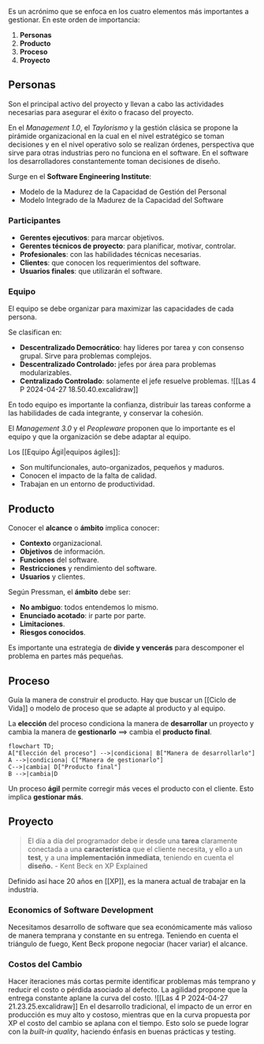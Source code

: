 Es un acrónimo que se enfoca en los cuatro elementos más importantes a gestionar.
En este orden de importancia:

1. **Personas**
2. **Producto**
3. **Proceso**
4. **Proyecto**

## Personas

Son el principal activo del proyecto y llevan a cabo las actividades necesarias para asegurar el éxito o fracaso del proyecto.

En el _Management 1.0_, el _Taylorismo_ y la gestión clásica se propone la pirámide organizacional en la cual en el nivel estratégico se toman decisiones y en el nivel operativo solo se realizan órdenes, perspectiva que sirve para otras industrias pero no funciona en el software. En el software los desarrolladores constantemente toman decisiones de diseño.

Surge en el **Software Engineering Institute**:

- Modelo de la Madurez de la Capacidad de Gestión del Personal
- Modelo Integrado de la Madurez de la Capacidad del Software

### Participantes

- **Gerentes ejecutivos**: para marcar objetivos.
- **Gerentes técnicos de proyecto**: para planificar, motivar, controlar.
- **Profesionales**: con las habilidades técnicas necesarias.
- **Clientes**: que conocen los requerimientos del software.
- **Usuarios finales**: que utilizarán el software.

### Equipo

El equipo se debe organizar para maximizar las capacidades de cada persona.

Se clasifican en:

- **Descentralizado Democrático**: hay líderes por tarea y con consenso grupal. Sirve para problemas complejos.
- **Descentralizado Controlado:** jefes por área para problemas modularizables.
- **Centralizado Controlado**: solamente el jefe resuelve problemas.
  ![[Las 4 P 2024-04-27 18.50.40.excalidraw]]

En todo equipo es importante la confianza, distribuir las tareas conforme a las habilidades de cada integrante, y conservar la cohesión.

El _Management 3.0_ y el _Peopleware_ proponen que lo importante es el equipo y que la organización se debe adaptar al equipo.

Los [[Equipo Ágil|equipos ágiles]]:

- Son multifuncionales, auto-organizados, pequeños y maduros.
- Conocen el impacto de la falta de calidad.
- Trabajan en un entorno de productividad.

## Producto

Conocer el **alcance** o **ámbito** implica conocer:

- **Contexto** organizacional.
- **Objetivos** de información.
- **Funciones** del software.
- **Restricciones** y rendimiento del software.
- **Usuarios** y clientes.

Según Pressman, el **ámbito** debe ser:

- **No ambiguo**: todos entendemos lo mismo.
- **Enunciado acotado**: ir parte por parte.
- **Limitaciones**.
- **Riesgos conocidos**.

Es importante una estrategia de **divide y vencerás** para descomponer el problema en partes más pequeñas.

## Proceso

Guía la manera de construir el producto. Hay que buscar un [[Ciclo de Vida]] o modelo de proceso que se adapte al producto y al equipo.

La **elección** del proceso condiciona la manera de **desarrollar** un proyecto y cambia la manera de **gestionarlo** $\implies$ cambia el **producto final**.

```mermaid
flowchart TD;
A["Elección del proceso"] -->|condiciona| B["Manera de desarrollarlo"]
A -->|condiciona| C["Manera de gestionarlo"]
C-->|cambia| D["Producto final"]
B -->|cambia|D
```

Un proceso **ágil** permite corregir más veces el producto con el cliente. Esto implica **gestionar más**.

## Proyecto

> El día a día del programador debe ir desde una **tarea** claramente conectada a una **característica** que el cliente necesita, y ello a un **test**, y a una **implementación inmediata**, teniendo en cuenta el **diseño.** - Kent Beck en XP Explained

Definido así hace 20 años en [[XP]], es la manera actual de trabajar en la industria.

### Economics of Software Development

Necesitamos desarrollo de software que sea económicamente más valioso de manera temprana y constante en su entrega. Teniendo en cuenta el triángulo de fuego, Kent Beck propone negociar (hacer variar) el alcance.

### Costos del Cambio

Hacer iteraciones más cortas permite identificar problemas más temprano y reducir el costo o pérdida asociado al defecto. La agilidad propone que la entrega constante aplane la curva del costo.
![[Las 4 P 2024-04-27 21.23.25.excalidraw]]
En el desarrollo tradicional, el impacto de un error en producción es muy alto y costoso, mientras que en la curva propuesta por XP el costo del cambio se aplana con el tiempo. Esto solo se puede lograr con la _built-in quality_, haciendo énfasis en buenas prácticas y testing.
